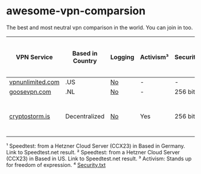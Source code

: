 # awesome-vpn-comparsion
The best and most neutral vpn comparison in the world. You can join in too.


| VPN Service | Based in Country | Logging | Activism³ | Security.txt⁴ | Lowest start pricing per month| Traffic | Speedtest¹ | Speedtest² | DNS-Filter (ads) | Dedicated IP-Address | Accept Cash | Accept Crypto | PGP Key (Mail) | Canary.txt | IPv6 Support | OpenVPN | WireGuard | SMTP Allowed | P2P Allowed | Tor Support | Strongest Encryption | Server in Countrys |
| ------------- | ------------- | ------------- | ------------- | ------------- | ------------- | ------------- | ------------- | ------------- | ------------- | ------------- | ------------- | ------------- | ------------- | ------------- | ------------- | ------------- | ------------- | ------------- | ------------- | ------------- | ------------- | ------------- |
| [vpnunlimited.com](https://vpnunlimited.com) | .US  | [No](https://www.vpnunlimited.com/help/specials/best-no-log-vpn)  | -  | -  | 5 $  | Unlimited  | #  | #  | Optional  | 14,99 $  | No  | Yes  | No  | No  | No  | Yes  | Yes  | Yes  | Yes  | Yes  | 256 bit  | 80+  |
| [goosevpn.com](https://goosevpn.com) | .NL  | [No](https://support.goosevpn.com/hc/en-us/articles/4629113407890-What-does-your-no-log-policy-mean)  | -  | 256 bit  | 4.99 $  | Unlimited  | #  | #  | No  | No  | No  | No  | No  | No  | No  | Yes  | No  | Yes  | Yes  | Yes  | 256 bit  | 25+  |
| [cryptostorm.is](https://cryptostorm.is) | Decentralized  | [No](https://cryptostorm.is/privacy)  | Yes  | 256 bit  | 1.86 $  | Unlimited  | #  | #  | [Optional](https://cryptostorm.is/ts)  | No  | No  | Yes  | [Yes](https://cryptostorm.is/support.asc)  | [Yes](https://cryptostorm.is/canary.txt)  | No  | Yes  | Yes  | Yes  | Yes  | Yes  | ChaCha20-Poly1305 w/Curve25519, or AES-256-GCM  | 70+  |


¹ Speedtest: from a Hetzner Cloud Server (CCX23) in Based in Germany. Link to Speedtest.net result.
² Speedtest: from a Hetzner Cloud Server (CCX23) in Based in US. Link to Speedtest.net result.
³ Activism: Stands up for freedom of expression.
⁴ [Security.txt](https://securitytxt.org)
